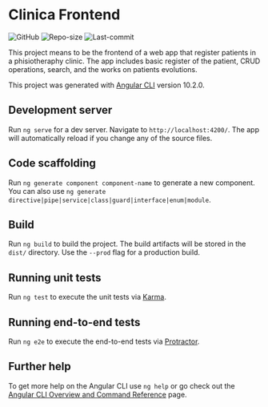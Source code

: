 # Clinica Frontend
![GitHub](https://img.shields.io/github/license/williamguilhermesouza/ClinicaFrontend)
![Repo-size](https://img.shields.io/github/repo-size/williamguilhermesouza/ClinicaFrontend)
![Last-commit](https://img.shields.io/github/last-commit/williamguilhermesouza/ClinicaFrontend)

This project means to be the frontend of a web app that register patients in a phisiotheraphy clinic. The app includes basic register of the patient, CRUD operations, search, and the works on patients evolutions.

This project was generated with [Angular CLI](https://github.com/angular/angular-cli) version 10.2.0.

## Development server

Run `ng serve` for a dev server. Navigate to `http://localhost:4200/`. The app will automatically reload if you change any of the source files.

## Code scaffolding

Run `ng generate component component-name` to generate a new component. You can also use `ng generate directive|pipe|service|class|guard|interface|enum|module`.

## Build

Run `ng build` to build the project. The build artifacts will be stored in the `dist/` directory. Use the `--prod` flag for a production build.

## Running unit tests

Run `ng test` to execute the unit tests via [Karma](https://karma-runner.github.io).

## Running end-to-end tests

Run `ng e2e` to execute the end-to-end tests via [Protractor](http://www.protractortest.org/).

## Further help

To get more help on the Angular CLI use `ng help` or go check out the [Angular CLI Overview and Command Reference](https://angular.io/cli) page.
